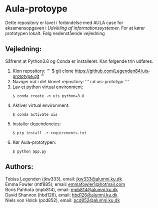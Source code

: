 # Aula-protoype

Dette repository er lavet i forbindelse med AULA case for eksamensopgaven
i *Udvikling af informationssystemer*. For at kører prototypen lokalt.
Følg nedenstående vejledning

## Vejledning:
Såfremt at Python3.8 og Conda er installeret. Kan følgende trin udføres.

1) Klon repository:
    '''
    $ git clone https://github.com/Legenden84/uis-prototype.git
    '''
2) Naviger ind i det klonet repository:
    '''
    cd uis-prototypr
    '''
3) Lav et python virtual environment:
    ```
    $ conda create -n uis python=3.8
    ```
4) Aktiver virtual environment:
    ```
    $ conda activate uis
    ```
5) Installer dependencies:
    ```
    $ pip install -r requirements.txt
    ```
6) Kør Aula-prototypen:
    ```
    $ python app.py
    ```
## Authors:
Tobias Legenden (jkw333), email: jkw333@alumni.ku.dk \
Emma Fowler (mtf885), email: emmafowler1@hotmail.com \
Boris Pahhota (mpb814), email: mpb814@alumni.ku.dk \
David Shannon (hbd126), email: hbd126@alumni.ku.dk \
Niels von Holck (pcd852), email: pcd852@alumni.ku.dk
